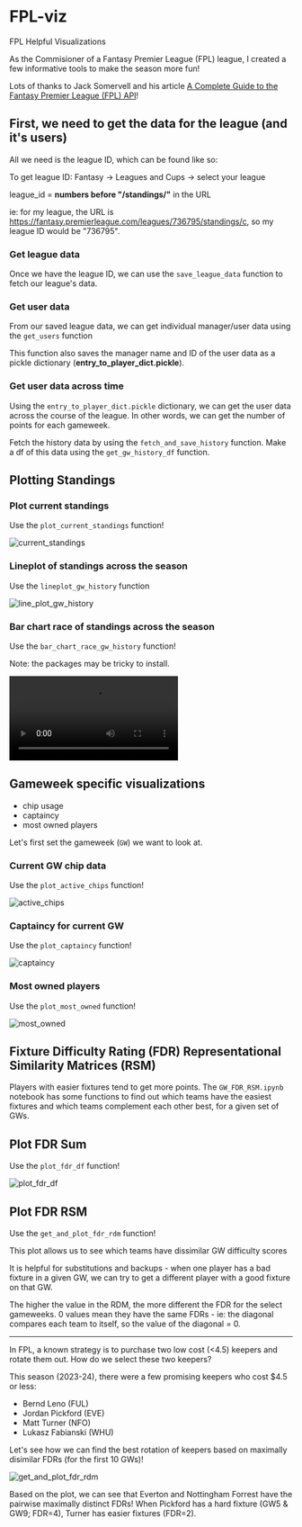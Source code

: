 # FPL-viz

FPL Helpful Visualizations

As the Commisioner of a Fantasy Premier League (FPL) league, I created a few informative tools to make the season more fun! 

Lots of thanks to Jack Somervell and his article [A Complete Guide to the Fantasy Premier League (FPL) API](https://www.game-change.co.uk/2023/02/10/a-complete-guide-to-the-fantasy-premier-league-fpl-api/)!

## First, we need to get the data for the league (and it's users)
All we need is the league ID, which can be found like so:

To get league ID: Fantasy -> Leagues and Cups -> select your league

league_id = **numbers before "/standings/"** in the URL

ie: for my league, the URL is https://fantasy.premierleague.com/leagues/736795/standings/c, so my league ID would be "736795".

### Get league data

Once we have the league ID, we can use the ```save_league_data``` function to fetch our league's data. 

### Get user data

From our saved league data, we can get individual manager/user data using the ```get_users``` function

This function also saves the manager name and ID of the user data as a pickle dictionary (**entry_to_player_dict.pickle**). 

### Get user data across time

Using the ```entry_to_player_dict.pickle``` dictionary, we can get the user data across the course of the league. In other words, we can get the number of points for each gameweek. 

Fetch the history data by using the ```fetch_and_save_history``` function. Make a df of this data using the ```get_gw_history_df``` function. 

## Plotting Standings

### Plot current standings

Use the ```plot_current_standings``` function!

![current_standings](imgs/current_standings.png)

### Lineplot of standings across the season

Use the ```lineplot_gw_history``` function

![line_plot_gw_history](imgs/history_lineplot.png)

### Bar chart race of standings across the season

Use the ```bar_chart_race_gw_history``` function! 

Note: the packages may be tricky to install. 

![bar_chart_race_gw_history](imgs/league_736795_bar_chart_race.mp4)

## Gameweek specific visualizations

- chip usage
- captaincy
- most owned players

Let's first set the gameweek (```GW```) we want to look at. 

### Current GW chip data

Use the ```plot_active_chips``` function!

![active_chips](imgs/active_chips.png)

### Captaincy for current GW

Use the ```plot_captaincy``` function!

![captaincy](imgs/captaincy.png)

### Most owned players

Use the ```plot_most_owned``` function!

![most_owned](imgs/most_owned.png)

## Fixture Difficulty Rating (FDR) Representational Similarity Matrices (RSM)

Players with easier fixtures tend to get more points. The ```GW_FDR_RSM.ipynb``` notebook has some functions to find out which teams have the easiest fixtures and which teams complement each other best, for a given set of GWs. 

## Plot FDR Sum

Use the ```plot_fdr_df``` function!

![plot_fdr_df](imgs/fdr_sum.png)

## Plot FDR RSM

Use the ```get_and_plot_fdr_rdm``` function!

This plot allows us to see which teams have dissimilar GW difficulty scores

It is helpful for substitutions and backups - when one player has a bad fixture in a given GW, we can try to get a different player with a good fixture on that GW. 

The higher the value in the RDM, the more different the FDR for the select gameweeks. 0 values mean they have the same FDRs - ie: the diagonal compares each team to itself, so the value of the diagonal = 0. 

--- 

In FPL, a known strategy is to purchase two low cost (<4.5) keepers and rotate them out. How do we select these two keepers? 

This season (2023-24), there were a few promising keepers who cost $4.5 or less:
- Bernd Leno (FUL)
- Jordan Pickford (EVE)
- Matt Turner (NFO)
- Lukasz Fabianski (WHU)

Let's see how we can find the best rotation of keepers based on maximally disimilar FDRs (for the first 10 GWs)!

![get_and_plot_fdr_rdm](imgs/fdr_rsm.png)

Based on the plot, we can see that Everton and Nottingham Forrest have the pairwise maximally distinct FDRs! When Pickford has a hard fixture (GW5 & GW9; FDR=4),  Turner has easier fixtures (FDR=2). 
